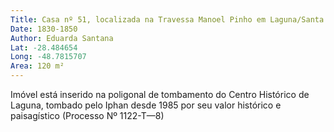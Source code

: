 ```yaml
---
Title: Casa nº 51, localizada na Travessa Manoel Pinho em Laguna/Santa Catarina
Date: 1830-1850
Author: Eduarda Santana
Lat: -28.484654
Long: -48.7815707
Area: 120 m²
---
```


Imóvel está inserido na poligonal de tombamento do Centro Histórico de Laguna, tombado pelo Iphan desde 1985 por seu valor histórico e paisagístico 
(Processo Nº 1122-T—8)


